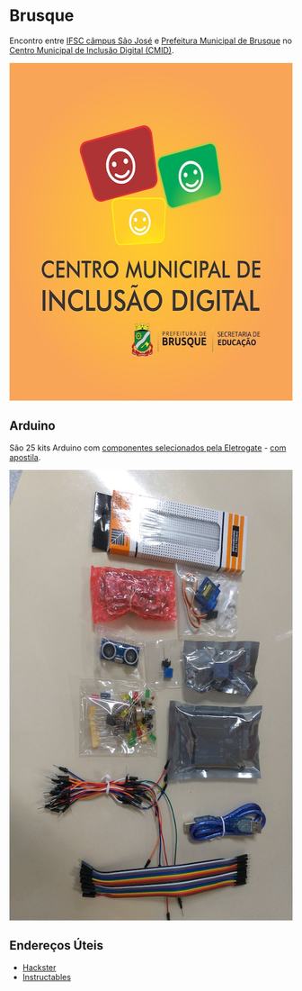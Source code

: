 # Brusque
Encontro entre [IFSC câmpus São José](https://www.ifsc.edu.br/web/campus-sao-jose) e [Prefeitura Municipal de Brusque](http://www.brusque.sc.gov.br/) no [Centro Municipal de Inclusão Digital (CMID)](https://goo.gl/maps/yyNzhhUnHfFX87FP8).

<p align="center">
  <img alt="Centro Municipal de Inclusão Digital" width="600" height="600" src="cmid_avatar.png">
</p>

## Arduino
São 25 kits Arduino com [componentes selecionados pela Eletrogate](https://www.eletrogate.com/kit-beginning) - [com apostila](https://conteudo.eletrogate.com/apostila-arduino-beginning).
<p align="center">
  <img alt="Centro Municipal de Inclusão Digital" width="600" height="800" src="kit-arduino.png">
</p>


## Endereços Úteis
- [Hackster](https://www.hackster.io/arduino)
- [Instructables](https://www.instructables.com/circuits/arduino/projects/)
